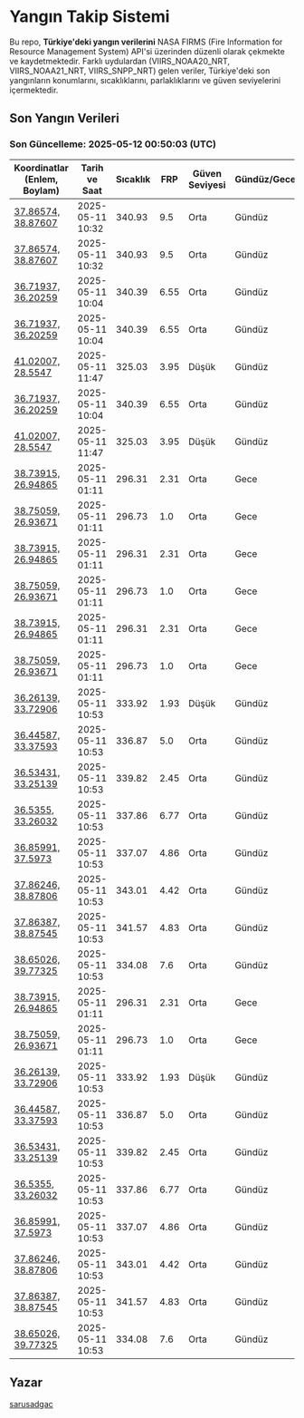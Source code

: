 # Yangın Takip Sistemi

Bu repo, **Türkiye'deki yangın verilerini** NASA FIRMS (Fire Information for Resource Management System) API'si üzerinden düzenli olarak çekmekte ve kaydetmektedir. Farklı uydulardan (VIIRS_NOAA20_NRT, VIIRS_NOAA21_NRT, VIIRS_SNPP_NRT) gelen veriler, Türkiye'deki son yangınların konumlarını, sıcaklıklarını, parlaklıklarını ve güven seviyelerini içermektedir.

## Son Yangın Verileri
### Son Güncelleme: 2025-05-12 00:50:03 (UTC)

| Koordinatlar (Enlem, Boylam) | Tarih ve Saat | Sıcaklık | FRP | Güven Seviyesi | Gündüz/Gece |
|-----------------------------|----------------|----------|-----|----------------|-------------|
| [37.86574, 38.87607](https://www.google.com/maps?q=37.86574,38.87607) | 2025-05-11 10:32 | 340.93 | 9.5 | Orta | Gündüz |
| [37.86574, 38.87607](https://www.google.com/maps?q=37.86574,38.87607) | 2025-05-11 10:32 | 340.93 | 9.5 | Orta | Gündüz |
| [36.71937, 36.20259](https://www.google.com/maps?q=36.71937,36.20259) | 2025-05-11 10:04 | 340.39 | 6.55 | Orta | Gündüz |
| [36.71937, 36.20259](https://www.google.com/maps?q=36.71937,36.20259) | 2025-05-11 10:04 | 340.39 | 6.55 | Orta | Gündüz |
| [41.02007, 28.5547](https://www.google.com/maps?q=41.02007,28.5547) | 2025-05-11 11:47 | 325.03 | 3.95 | Düşük | Gündüz |
| [36.71937, 36.20259](https://www.google.com/maps?q=36.71937,36.20259) | 2025-05-11 10:04 | 340.39 | 6.55 | Orta | Gündüz |
| [41.02007, 28.5547](https://www.google.com/maps?q=41.02007,28.5547) | 2025-05-11 11:47 | 325.03 | 3.95 | Düşük | Gündüz |
| [38.73915, 26.94865](https://www.google.com/maps?q=38.73915,26.94865) | 2025-05-11 01:11 | 296.31 | 2.31 | Orta | Gece |
| [38.75059, 26.93671](https://www.google.com/maps?q=38.75059,26.93671) | 2025-05-11 01:11 | 296.73 | 1.0 | Orta | Gece |
| [38.73915, 26.94865](https://www.google.com/maps?q=38.73915,26.94865) | 2025-05-11 01:11 | 296.31 | 2.31 | Orta | Gece |
| [38.75059, 26.93671](https://www.google.com/maps?q=38.75059,26.93671) | 2025-05-11 01:11 | 296.73 | 1.0 | Orta | Gece |
| [38.73915, 26.94865](https://www.google.com/maps?q=38.73915,26.94865) | 2025-05-11 01:11 | 296.31 | 2.31 | Orta | Gece |
| [38.75059, 26.93671](https://www.google.com/maps?q=38.75059,26.93671) | 2025-05-11 01:11 | 296.73 | 1.0 | Orta | Gece |
| [36.26139, 33.72906](https://www.google.com/maps?q=36.26139,33.72906) | 2025-05-11 10:53 | 333.92 | 1.93 | Düşük | Gündüz |
| [36.44587, 33.37593](https://www.google.com/maps?q=36.44587,33.37593) | 2025-05-11 10:53 | 336.87 | 5.0 | Orta | Gündüz |
| [36.53431, 33.25139](https://www.google.com/maps?q=36.53431,33.25139) | 2025-05-11 10:53 | 339.82 | 2.45 | Orta | Gündüz |
| [36.5355, 33.26032](https://www.google.com/maps?q=36.5355,33.26032) | 2025-05-11 10:53 | 337.86 | 6.77 | Orta | Gündüz |
| [36.85991, 37.5973](https://www.google.com/maps?q=36.85991,37.5973) | 2025-05-11 10:53 | 337.07 | 4.86 | Orta | Gündüz |
| [37.86246, 38.87806](https://www.google.com/maps?q=37.86246,38.87806) | 2025-05-11 10:53 | 343.01 | 4.42 | Orta | Gündüz |
| [37.86387, 38.87545](https://www.google.com/maps?q=37.86387,38.87545) | 2025-05-11 10:53 | 341.57 | 4.83 | Orta | Gündüz |
| [38.65026, 39.77325](https://www.google.com/maps?q=38.65026,39.77325) | 2025-05-11 10:53 | 334.08 | 7.6 | Orta | Gündüz |
| [38.73915, 26.94865](https://www.google.com/maps?q=38.73915,26.94865) | 2025-05-11 01:11 | 296.31 | 2.31 | Orta | Gece |
| [38.75059, 26.93671](https://www.google.com/maps?q=38.75059,26.93671) | 2025-05-11 01:11 | 296.73 | 1.0 | Orta | Gece |
| [36.26139, 33.72906](https://www.google.com/maps?q=36.26139,33.72906) | 2025-05-11 10:53 | 333.92 | 1.93 | Düşük | Gündüz |
| [36.44587, 33.37593](https://www.google.com/maps?q=36.44587,33.37593) | 2025-05-11 10:53 | 336.87 | 5.0 | Orta | Gündüz |
| [36.53431, 33.25139](https://www.google.com/maps?q=36.53431,33.25139) | 2025-05-11 10:53 | 339.82 | 2.45 | Orta | Gündüz |
| [36.5355, 33.26032](https://www.google.com/maps?q=36.5355,33.26032) | 2025-05-11 10:53 | 337.86 | 6.77 | Orta | Gündüz |
| [36.85991, 37.5973](https://www.google.com/maps?q=36.85991,37.5973) | 2025-05-11 10:53 | 337.07 | 4.86 | Orta | Gündüz |
| [37.86246, 38.87806](https://www.google.com/maps?q=37.86246,38.87806) | 2025-05-11 10:53 | 343.01 | 4.42 | Orta | Gündüz |
| [37.86387, 38.87545](https://www.google.com/maps?q=37.86387,38.87545) | 2025-05-11 10:53 | 341.57 | 4.83 | Orta | Gündüz |
| [38.65026, 39.77325](https://www.google.com/maps?q=38.65026,39.77325) | 2025-05-11 10:53 | 334.08 | 7.6 | Orta | Gündüz |

## Yazar

[sarusadgac](https://x.com/sarusadgac)
